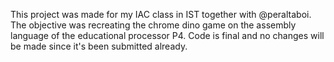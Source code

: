 This project was made for my IAC class in IST together with @peraltaboi. The objective was recreating the chrome dino game on the assembly language of the educational processor P4. Code is final and no changes will be made since it's been submitted already.
